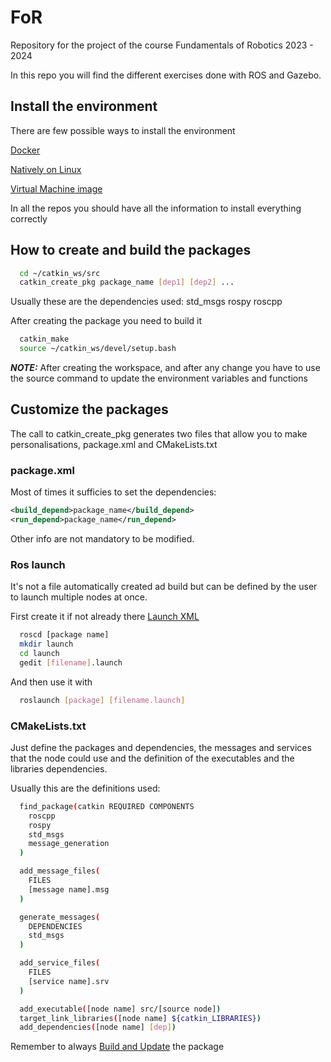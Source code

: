 # FoR

Repository for the project of the course Fundamentals of Robotics
2023 - 2024

In this repo you will find the different exercises done with ROS and Gazebo.

## Install the environment
There are few possible ways to install the environment

[Docker](https://github.com/mfocchi/lab-docker)

[Natively on Linux](https://github.com/mfocchi/locosim)

[Virtual Machine image](http://www.dropbox.com/sh/5trh0s5y1xzdjds/AACchznJb7606MbQKb6-fUiUa)

In all the repos you should have all the information to install everything correctly

## How to create and build the packages

```bash
  cd ~/catkin_ws/src
  catkin_create_pkg package_name [dep1] [dep2] ...
```

Usually these are the dependencies used: std_msgs rospy roscpp

After creating the package you need to build it
```bash
  catkin_make
  source ~/catkin_ws/devel/setup.bash
```

**_NOTE:_** 
After creating the workspace, and after any change you have to use the source command to update the environment variables and functions

## Customize the packages
The call to catkin_create_pkg generates two files that allow you to make personalisations, package.xml and CMakeLists.txt

### package.xml
Most of times it sufficies to set the dependencies:
```xml
<build_depend>package_name</build_depend>
<run_depend>package_name</run_depend>
```
Other info are not mandatory to be modified.

### Ros launch
It's not a file automatically created ad build but can be defined by the user
to launch multiple nodes at once.

First create it if not already there
[Launch XML](https://wiki.ros.org/roslaunch/XML)
```bash
  roscd [package name]
  mkdir launch
  cd launch
  gedit [filename].launch
```
And then use it with
```bash
  roslaunch [package] [filename.launch]
```

### CMakeLists.txt
Just define the packages and dependencies, the messages and services that the node could 
use and the definition of the executables and the libraries dependencies.

Usually this are the definitions used:
```bash
  find_package(catkin REQUIRED COMPONENTS
    roscpp
    rospy
    std_msgs
    message_generation
  )

  add_message_files(
    FILES
    [message name].msg
  )

  generate_messages(
    DEPENDENCIES
    std_msgs
  )

  add_service_files(
    FILES
    [service name].srv
  )

  add_executable([node name] src/[source node])
  target_link_libraries([node name] ${catkin_LIBRARIES})
  add_dependencies([node name] [dep])
```
Remember to always [Build and Update](#how-to-create-and-build-the-packages) the package
